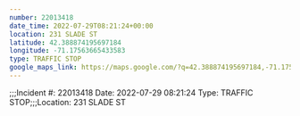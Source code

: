 ```yaml
---
number: 22013418
date_time: 2022-07-29T08:21:24+00:00
location: 231 SLADE ST
latitude: 42.388874195697184
longitude: -71.17563665433583
type: TRAFFIC STOP
google_maps_link: https://maps.google.com/?q=42.388874195697184,-71.17563665433583
---
```


;;;Incident #: 22013418  Date: 2022-07-29 08:21:24   Type: TRAFFIC STOP;;;Location: 231 SLADE ST
